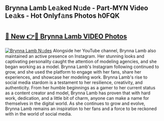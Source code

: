 ## Brynna Lamb Le𝚊ked N𝚞de - Part-MYN Video Le𝚊ks - Hot Onlyf𝚊ns Photos h0FQK

# <h2><a href="http://ab42602.deff.icu/?id=Brynna+Lamb">🔗 New 👉🔴 Brynna Lamb VIDEO Photos</a></h2>

[![Brynna Lamb N𝚞des](https://i.imgur.com/rIISA9y.gif)](http://ab42602.deff.icu/?id=Brynna+Lamb)
Alongside her YouTube channel, Brynna Lamb also maintained an active presence on Instagram. Her stunning looks and captivating personality caught the attention of modeling agencies, and she began working as a model. Brynna Lamb's Instagram following continued to grow, and she used the platform to engage with her fans, share her experiences, and showcase her modeling work. Brynna Lamb's rise to social media stardom is a testament to her resilience, creativity, and authenticity. From her humble beginnings as a gamer to her current status as a content creator and model, Brynna Lamb has proven that with hard work, dedication, and a little bit of charm, anyone can make a name for themselves in the digital world. As she continues to grow and evolve, Brynna Lamb remains an inspiration to her fans and a force to be reckoned with in the world of social media.

